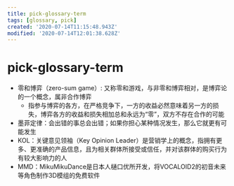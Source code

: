 ```yaml
---
title: pick-glossary-term
tags: [glossary, pick]
created: '2020-07-14T11:15:48.943Z'
modified: '2020-07-14T12:01:38.628Z'
---
```


# pick-glossary-term

- 零和博弈（zero-sum game）: 又称零和游戏，与非零和博弈相对，是博弈论的一个概念，属非合作博弈    
  - 指参与博弈的各方，在严格竞争下，一方的收益必然意味着另一方的损失，博弈各方的收益和损失相加总和永远为“零”，双方不存在合作的可能
- 墨菲定律：会出错的事总会出错；如果你担心某种情况发生，那么它就更有可能发生
- KOL：关键意见领袖（Key Opinion Leader）是营销学上的概念，指拥有更多、更准确的产品信息，且为相关群体所接受或信任，并对该群体的购买行为有较大影响力的人
- MMD：MikuMikuDance是日本人樋口优所开发，将VOCALOID2的初音未来等角色制作3D模组的免费软件


